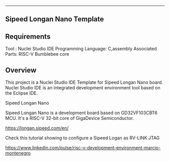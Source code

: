 -------------------------------------------------------------------------------
Sipeed Longan Nano Template
-------------------------------------------------------------------------------

Requirements
------------
Tool : Nuclei Studio IDE
Programming Language: C,assembly
Associated Parts: RISC-V Bumblebee core 

Overview
--------

This project is a Nuclei Studio IDE Template for Sipeed Longan Nano board.
Nuclei Studio IDE is an integrated development environment tool based
on the Eclipse IDE.

Sipeed Longan Nano

Sipeed Longan Nano is a development board based on GD32VF103CBT6 MCU.
It's a RISC-V 32-bit core of GigaDevice Semiconductor.

https://longan.sipeed.com/en/

Check this tutorial showing to configure a Sipeed Logan as RV-LINK JTAG

https://www.linkedin.com/pulse/risc-v-development-environment-marcio-montenegro

